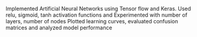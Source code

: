 Implemented Artificial Neural Networks using Tensor flow and Keras. Used relu, sigmoid, tanh activation functions and Experimented with number of layers, number of nodes
Plotted learning curves, evaluated confusion matrices and analyzed model performance
